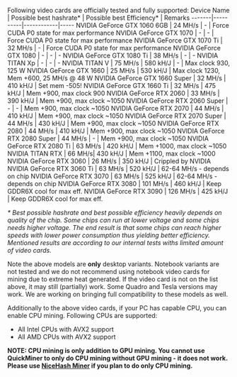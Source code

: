 Following video cards are officially tested and fully supported:
Device Name | Possible best hashrate* | Possible best Efficiency* | Remarks
-------|----------|------------|-----
NVIDIA GeForce GTX 1060 6GB | 24 MH/s | - | Force CUDA P0 state for max performance
NVIDIA GeForce GTX 1070 | - | - | Force CUDA P0 state for max performance
NVIDIA GeForce GTX 1070 Ti | 32 MH/s | - | Force CUDA P0 state for max performance
NVIDIA GeForce GTX 1080 | - | - | -
NVIDIA GeForce GTX 1080 Ti | 38 MH/s | - | -
NVIDIA TITAN Xp | - | - | -
NVIDIA TITAN V | 75 MH/s | 580 kH/J | - | Max clock 930, 125 W
NVIDIA GeForce GTX 1660 | 25 MH/s | 530 kH/J | Max clock 1230, Mem +600, 25 MH/s @ 48 W
NVIDIA GeForce GTX 1660 Super | 32 MH/s | 410 kH/J | Set mem -505!
NVIDIA GeForce GTX 1660 Ti | 32 MH/s | 475 kH/J | Mem +900, max clock 900
NVIDIA GeForce RTX 2060 | 33 MH/s | 390 kH/J | Mem +900, max clock ~1050
NVIDIA GeForce RTX 2060 Super | - | - | Mem +900, max clock ~1050
NVIDIA GeForce RTX 2070 | 44 MH/s | 410 kH/J | Mem +900, max clock ~1050
NVIDIA GeForce RTX 2070 Super | 44 MH/s | 430 kH/J | Mem +900, max clock ~1050
NVIDIA GeForce RTX 2080 | 44 MH/s | 410 kH/J | Mem +900, max clock ~1050
NVIDIA GeForce RTX 2080 Super | 44 MH/s | - | Mem +900, max clock ~1050
NVIDIA GeForce RTX 2080 Ti | 63 MH/s | 420 kH/J | Mem +1000, max clock ~1050
NVIDIA TITAN RTX | 66 MH/s| 430 kH/J | Mem +1100, max clock ~1000
NVIDIA GeForce RTX 3060 | 26 MH/s | 350 kH/J | Crippled by NVIDIA
NVIDIA GeForce RTX 3060 Ti | 63 MH/s | 520 kH/J | 62-64 MH/s - depends on chip
NVIDIA GeForce RTX 3070 | 63 MH/s | 525 kH/J | 62-64 MH/s - depends on chip
NVIDIA GeForce RTX 3080 | 101 MH/s | 460 kH/J | Keep GDDR6X cool for max eff.
NVIDIA GeForce RTX 3090 | 126 MH/s | 425 kH/J | Keep GDDR6X cool for max eff.

_* Best possible hashrate and best possible efficiency heavily depends on quality of the chip. Some chips can run at lower voltage and some chips needs higher voltage. The end result is that some chips can reach higher speeds with lower power consumption thus yielding better efficiency. Mentioned results are according to our internal tests withs limited amount of video cards._

Note the above models are **only** desktop variants. Notebook variants are not tested and we do not recommend using notebook video cards for mining due to extreme heat generated. If the video card is not on the list above, it may still (partially) work. Some Quadro and Tesla versions may work. We are working on bringing full compatibility to these models as well.

Additionally to the above video cards, if your PC has capable CPU, you can enable CPU mining. Following CPUs are supported:
* All Intel CPUs with AVX2 support
* All AMD CPUs with AVX2 support

**NOTE: CPU mining is only addition to GPU mining. You cannot use QuickMiner to only do CPU mining without GPU mining - it does not work. Please use [NiceHash Miner](https://github.com/nicehash/NiceHashMiner) if you plan to do only CPU mining.**